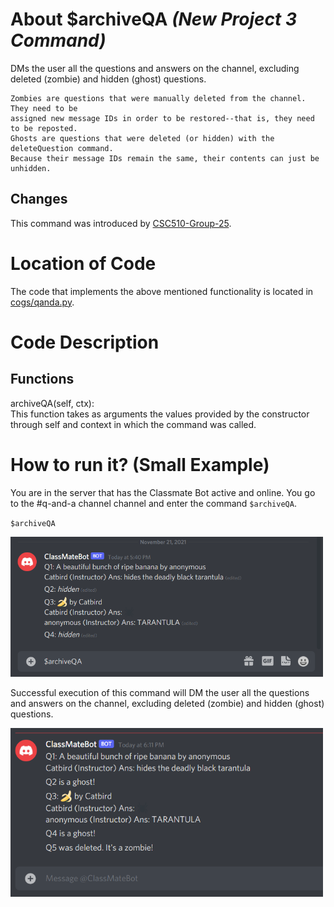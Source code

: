 # About $archiveQA _(New Project 3 Command)_

DMs the user all the questions and answers on the channel, excluding deleted (zombie) and hidden (ghost) questions.

```
Zombies are questions that were manually deleted from the channel. They need to be
assigned new message IDs in order to be restored--that is, they need to be reposted.
Ghosts are questions that were deleted (or hidden) with the deleteQuestion command.
Because their message IDs remain the same, their contents can just be unhidden.
```

## Changes

This command was introduced by [CSC510-Group-25](https://github.com/CSC510-Group-25/ClassMateBot/).

# Location of Code
The code that implements the above mentioned functionality is located in [cogs/qanda.py](https://github.com/CSC510-Group-25/ClassMateBot/blob/main/cogs/qanda.py).

# Code Description
## Functions
archiveQA(self, ctx): <br>
This function takes as arguments the values provided by the constructor through self and context in which the command was called.

# How to run it? (Small Example)
You are in the server that has the Classmate Bot active and online. You go to
the #q-and-a channel channel and enter the command `$archiveQA`.

`$archiveQA`

<img src="https://github.com/CSC510-Group-25/ClassMateBot/blob/group25-command-docs/data/proj3media/archiveQA/archive1.png?raw=true" width="500">

Successful execution of this command will DM the user all the questions and answers on the channel, excluding deleted (zombie) and hidden (ghost) questions.

<img src="https://github.com/CSC510-Group-25/ClassMateBot/blob/group25-command-docs/data/proj3media/archiveQA/archive2.png?raw=true" width="500">
